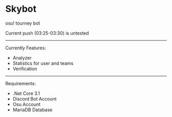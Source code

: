 # Skybot
osu! tourney bot


Current push (03:25-03:30) is untested


---
Currently Features:

- Analyzer
- Statistics for user and teams
- Verification


---
Requirements:
- .Net Core 3.1
- Discord Bot Account
- Osu Account
- MariaDB Database